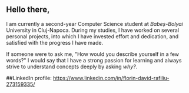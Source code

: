 
## Hello there,

I am currently a second-year Computer Science student at *Babeș-Bolyai* University in Cluj-Napoca. During my studies, I have worked on several personal projects, into which I have invested effort and dedication, and satisfied with the progress I have made.

If someone were to ask me, "How would you describe yourself in a few words?" I would say that I have a strong passion for learning and always strive to understand concepts deeply by asking *why?*.


##LinkedIn profile:
https://www.linkedin.com/in/florin-david-rafiliu-273159335/
